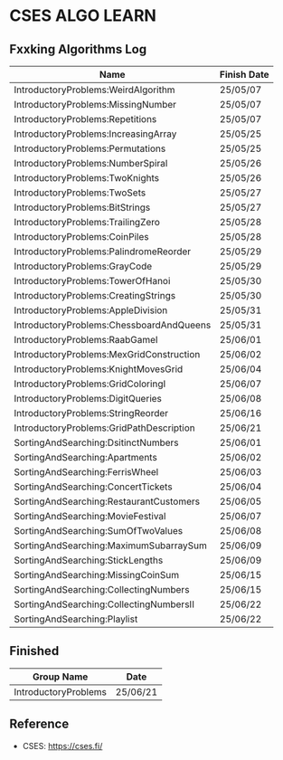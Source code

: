 # CSES ALGO LEARN

## Fxxking Algorithms Log

|Name|Finish Date|
|-|-|
|IntroductoryProblems:WeirdAlgorithm|25/05/07|
|IntroductoryProblems:MissingNumber|25/05/07|
|IntroductoryProblems:Repetitions|25/05/07|
|IntroductoryProblems:IncreasingArray|25/05/25|
|IntroductoryProblems:Permutations|25/05/25|
|IntroductoryProblems:NumberSpiral|25/05/26|
|IntroductoryProblems:TwoKnights|25/05/26|
|IntroductoryProblems:TwoSets|25/05/27|
|IntroductoryProblems:BitStrings|25/05/27|
|IntroductoryProblems:TrailingZero|25/05/28|
|IntroductoryProblems:CoinPiles|25/05/28|
|IntroductoryProblems:PalindromeReorder|25/05/29|
|IntroductoryProblems:GrayCode|25/05/29|
|IntroductoryProblems:TowerOfHanoi|25/05/30|
|IntroductoryProblems:CreatingStrings|25/05/30|
|IntroductoryProblems:AppleDivision|25/05/31|
|IntroductoryProblems:ChessboardAndQueens|25/05/31|
|IntroductoryProblems:RaabGameI|25/06/01|
|IntroductoryProblems:MexGridConstruction|25/06/02|
|IntroductoryProblems:KnightMovesGrid|25/06/04|
|IntroductoryProblems:GridColoringI|25/06/07|
|IntroductoryProblems:DigitQueries|25/06/08|
|IntroductoryProblems:StringReorder|25/06/16|
|IntroductoryProblems:GridPathDescription|25/06/21|
|SortingAndSearching:DsitinctNumbers|25/06/01|
|SortingAndSearching:Apartments|25/06/02|
|SortingAndSearching:FerrisWheel|25/06/03|
|SortingAndSearching:ConcertTickets|25/06/04|
|SortingAndSearching:RestaurantCustomers|25/06/05|
|SortingAndSearching:MovieFestival|25/06/07|
|SortingAndSearching:SumOfTwoValues|25/06/08|
|SortingAndSearching:MaximumSubarraySum|25/06/09|
|SortingAndSearching:StickLengths|25/06/09|
|SortingAndSearching:MissingCoinSum|25/06/15|
|SortingAndSearching:CollectingNumbers|25/06/15|
|SortingAndSearching:CollectingNumbersII|25/06/22|
|SortingAndSearching:Playlist|25/06/22|

## Finished

| Group Name | Date |
|-|-|
|IntroductoryProblems | 25/06/21|

## Reference

- CSES: <https://cses.fi/>
